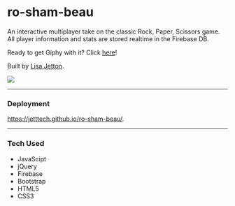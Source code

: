 # ro-sham-beau
An interactive multiplayer take on the classic Rock, Paper, Scissors game.  All player information and stats are stored realtime in the Firebase DB.

Ready to get Giphy with it?  Click [here](https://jetttech.github.io/ro-sham-beau/.)!

Built by [Lisa Jetton](https://github.com/JettTech/).

![](https://media.giphy.com/media/E7ClVqqCl8bVS/giphy.gif)

- - - -

 ### Deployment ###
https://jetttech.github.io/ro-sham-beau/.

 - - - -

 ### Tech Used ###
 * JavaScipt
 * jQuery
 * Firebase
 * Bootstrap
 * HTML5
 * CSS3

 

